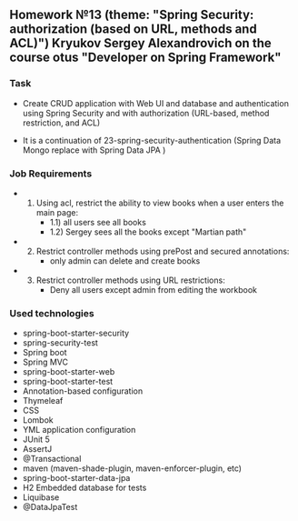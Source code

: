 ## Homework №13 (theme: "Spring Security: authorization (based on URL, methods and ACL)") Kryukov Sergey Alexandrovich on the course otus "Developer on Spring Framework"

### Task
* Create CRUD application with Web UI and database and authentication using Spring Security and with authorization (URL-based, method restriction, and ACL)
+ It is a continuation of 23-spring-security-authentication (Spring Data Mongo replace with Spring Data JPA )

### Job Requirements
* 1) Using acl, restrict the ability to view books when a user enters the main page:
     + 1.1) all users see all books
     + 1.2) Sergey sees all the books except "Martian path"
* 2) Restrict controller methods using prePost and secured annotations: 
     + only admin can delete and create books
* 3) Restrict controller methods using URL restrictions:
     + Deny all users except admin from editing the workbook


### Used technologies
* spring-boot-starter-security 
* spring-security-test
* Spring boot
* Spring MVC
* spring-boot-starter-web
* spring-boot-starter-test
* Annotation-based configuration
* Thymeleaf
* CSS
* Lombok
* YML application configuration
* JUnit 5
* AssertJ
* @Transactional
* maven (maven-shade-plugin, maven-enforcer-plugin, etc)
* spring-boot-starter-data-jpa
* H2 Embedded database for tests
* Liquibase
* @DataJpaTest